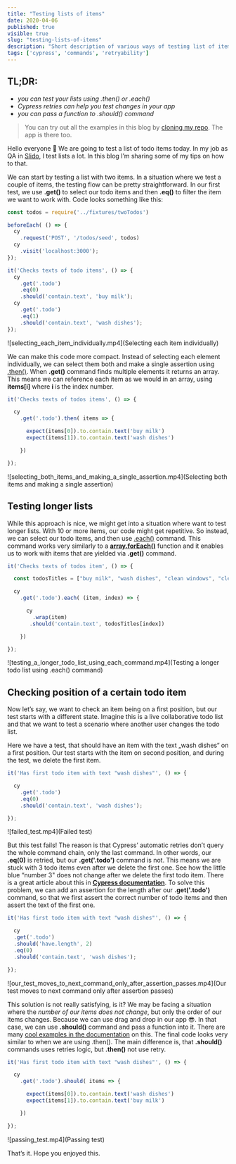 ```yaml
---
title: "Testing lists of items"
date: 2020-04-06
published: true
visible: true
slug: "testing-lists-of-items"
description: "Short description of various ways of testing list of items using Cypress, utilizing Cypress’ retryability."
tags: ['cypress', 'commands', 'retryability']
---
```


## TL;DR:

- *you can test your lists using .then() or .each()*
- *Cypress retries can help you test changes in your app*
- *you can pass a function to .should() command*


> You can try out all the examples in this blog by [cloning my repo](https://github.com/filiphric/testing-lists). The app is there too.

Hello everyone 👋 We are going to test a list of todo items today. In my job as QA in [Slido](https://www.sli.do/), I test lists a lot. In this blog I’m sharing some of my tips on how to that.

We can start by testing a list with two items. In a situation where we test a couple of items, the testing flow can be pretty straightforward. In our first test, we use **.get()** to select our todo items and then **.eq()** to filter the item we want to work with. Code looks something like this:
``` js
const todos = require('../fixtures/twoTodos')

beforeEach( () => {
  cy
    .request('POST', '/todos/seed', todos)
  cy
    .visit('localhost:3000');
});

it('Checks texts of todo items', () => {
  cy
    .get('.todo')
    .eq(0)
    .should('contain.text', 'buy milk');
  cy
    .get('.todo')
    .eq(1)
    .should('contain.text', 'wash dishes');
});

```

![selecting_each_item_individually.mp4](Selecting each item individually)

We can make this code more compact. Instead of selecting each element individually, we can select them both and make a single assertion using [.then()](https://docs.cypress.io/api/commands/then.html). When **.get()** command finds multiple elements it returns an array. This means we can reference each item as we would in an array, using **items[i]** where **i** is the index number.

```js
it('Checks texts of todos items', () => {

  cy
    .get('.todo').then( items => {

      expect(items[0]).to.contain.text('buy milk')
      expect(items[1]).to.contain.text('wash dishes')

    })

});
```

![selecting_both_items_and_making_a_single_assertion.mp4](Selecting both items and making a single assertion)

## Testing longer lists

While this approach is nice, we might get into a situation where want to test longer lists. With 10 or more items, our code might get repetitive. So instead, we can select our todo items, and then use [.each()](https://docs.cypress.io/api/commands/each.html#Syntax) command. This command works very similarly to a **[array.forEach()](https://developer.mozilla.org/en-US/docs/Web/JavaScript/Reference/Global_Objects/Array/forEach)** function and it enables us to work with items that are yielded via **.get()** command.

```js
it('Checks texts of todos item', () => {

  const todosTitles = ["buy milk", "wash dishes", "clean windows", "clean up bedroom", "wash clothes"]

  cy
    .get('.todo').each( (item, index) => {

      cy
        .wrap(item)
       .should('contain.text', todosTitles[index])

    })

});

```

![testing_a_longer_todo_list_using_each_command.mp4](Testing a longer todo list using .each() command)

## Checking position of a certain todo item

Now let’s say, we want to check an item being on a first position, but our test starts with a different state. Imagine this is a live collaborative todo list and that we want to test a scenario where another user changes the todo list.

Here we have a test, that should have an item with the text „wash dishes“ on a first position. Our test starts with the item on second position, and during the test, we delete the first item.

```js
it('Has first todo item with text "wash dishes"', () => {

  cy
    .get('.todo')
    .eq(0)
    .should('contain.text', 'wash dishes');

});
```

![failed_test.mp4](Failed test)

But this test fails! The reason is that Cypress’ automatic retries don’t query the whole command chain, only the last command. In other words, our **.eq(0)** is retried, but our **.get('.todo')** command is not. This means we are stuck with 3 todo items even after we delete the first one. See how the little blue “number 3" does not change after we delete the first todo item. There is a great article about this in **[Cypress documentation](https://docs.cypress.io/guides/core-concepts/retry-ability.html#Only-the-last-command-is-retried)**. To solve this problem, we can add an assertion for the length after our **.get('.todo')** command, so that we first assert the correct number of todo items and then assert the text of the first one.

```js
it('Has first todo item with text "wash dishes"', () => {

  cy
  .get('.todo')
  .should('have.length', 2)
  .eq(0)
  .should('contain.text', 'wash dishes');

});
```

![our_test_moves_to_next_command_only_after_assertion_passes.mp4](Our test moves to next command only after assertion passes)

This solution is not really satisfying, is it? We may be facing a situation where the *number of our items does not change*, but only the order of our items changes. Because we can use drag and drop in our app 😎. In that case, we can use **.should()** command and pass a function into it. There are many [cool examples in the documentation](https://docs.cypress.io/api/commands/should.html#Function) on this. The final code looks very similar to when we are using .then(). The main difference is, that **.should()** commands uses retries logic, but **.then()** not use retry.

```js
it('Has first todo item with text "wash dishes"', () => {

  cy
    .get('.todo').should( items => {

      expect(items[0]).to.contain.text('wash dishes')
      expect(items[1]).to.contain.text('buy milk')

    })

});
```

![passing_test.mp4](Passing test)

That’s it. Hope you enjoyed this.